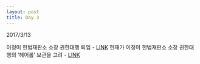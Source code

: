 ```yaml
---
layout: post
title: Day 3
---
```


2017/3/13

이정미 헌법재판소 소장 권한대행 퇴임 - [LINK](http://news.khan.co.kr/kh_news/khan_art_view_test.html?artid=201703131108001&code=940202)
헌재가 이정미 헌법재판소 소장 권한대행의 ‘헤어롤’ 보관을 고려 - [LINK](http://news.khan.co.kr/kh_news/khan_art_view_test.html?artid=201703131519021&code=940301)